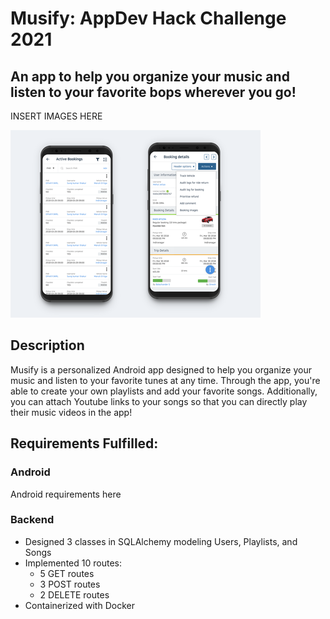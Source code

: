 # Musify: AppDev Hack Challenge 2021

## An app to help you organize your music and listen to your favorite bops wherever you go!

INSERT IMAGES HERE

![](images/generic.png)

## Description

Musify is a personalized Android app designed to help you organize your music
and listen to your favorite tunes at any time. Through the app, you're able to
create your own playlists and add your favorite songs. Additionally, you can
attach Youtube links to your songs so that you can directly play their music
videos in the app!

## Requirements Fulfilled:

### Android

Android requirements here

### Backend

- Designed 3 classes in SQLAlchemy modeling Users, Playlists, and Songs
- Implemented 10 routes:
  - 5 GET routes
  - 3 POST routes
  - 2 DELETE routes
- Containerized with Docker
